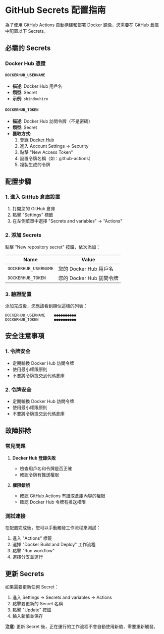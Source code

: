 # GitHub Secrets 配置指南

為了使用 GitHub Actions 自動構建和部署 Docker 鏡像，您需要在 GitHub 倉庫中配置以下 Secrets。

## 必需的 Secrets

### Docker Hub 憑證

#### `DOCKERHUB_USERNAME`
- **描述**: Docker Hub 用戶名
- **類型**: Secret
- **示例**: `shindouhiro`

#### `DOCKERHUB_TOKEN`
- **描述**: Docker Hub 訪問令牌（不是密碼）
- **類型**: Secret
- **獲取方式**:
  1. 登錄 [Docker Hub](https://hub.docker.com/)
  2. 進入 Account Settings → Security
  3. 點擊 "New Access Token"
  4. 設置令牌名稱（如：github-actions）
  5. 複製生成的令牌

## 配置步驟

### 1. 進入 GitHub 倉庫設置

1. 打開您的 GitHub 倉庫
2. 點擊 "Settings" 標籤
3. 在左側菜單中選擇 "Secrets and variables" → "Actions"

### 2. 添加 Secrets

點擊 "New repository secret" 按鈕，依次添加：

| Name | Value |
|------|-------|
| `DOCKERHUB_USERNAME` | 您的 Docker Hub 用戶名 |
| `DOCKERHUB_TOKEN` | 您的 Docker Hub 訪問令牌 |

### 3. 驗證配置

添加完成後，您應該看到類似這樣的列表：

```
DOCKERHUB_USERNAME    ●●●●●●●●●●
DOCKERHUB_TOKEN       ●●●●●●●●●●
```

## 安全注意事項

### 1. 令牌安全
- 定期輪換 Docker Hub 訪問令牌
- 使用最小權限原則
- 不要將令牌提交到代碼倉庫

### 2. 令牌安全
- 定期輪換 Docker Hub 訪問令牌
- 使用最小權限原則
- 不要將令牌提交到代碼倉庫

## 故障排除

### 常見問題

1. **Docker Hub 登錄失敗**
   - 檢查用戶名和令牌是否正確
   - 確認令牌有推送權限

2. **權限錯誤**
   - 確認 GitHub Actions 有讀取倉庫內容的權限
   - 確認 Docker Hub 令牌有推送權限

### 測試連接

在配置完成後，您可以手動觸發工作流程來測試：

1. 進入 "Actions" 標籤
2. 選擇 "Docker Build and Deploy" 工作流程
3. 點擊 "Run workflow"
4. 選擇分支並運行

## 更新 Secrets

如果需要更新任何 Secret：

1. 進入 Settings → Secrets and variables → Actions
2. 點擊要更新的 Secret 名稱
3. 點擊 "Update" 按鈕
4. 輸入新值並保存

**注意**: 更新 Secret 後，正在運行的工作流程不會自動使用新值，需要重新觸發。
